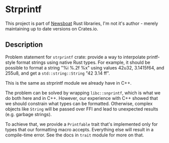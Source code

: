 # Strprintf

This project is part of [Newsboat](https://github.com/newsboat) Rust libraries, I'm not it's author - merely
maintaining up to date versions on Crates.io.

## Description

Problem statement for `strprintf` crate: provide a way to interpolate printf-style format
strings using native Rust types. For example, it should be possible to format a string
"%i %.2f %x" using values 42u32, 3.1415f64, and 255u8, and get a `std::string::String` "42 3.14
ff".

This is the same as strprintf module we already have in C++.

The problem can be solved by wrapping `libc::snprintf`, which is what we do both here and in
C++. However, our experience with C++ showed that we should constrain what types can be
formatted. Otherwise, complex objects like `String` will be passed over FFI and lead to
unexpected results (e.g. garbage strings).

To achieve that, we provide a `Printfable` trait that's implemented only for types that our
formatting macro accepts. Everything else will result in a compile-time error. See the docs in
`trait` module for more on that.
